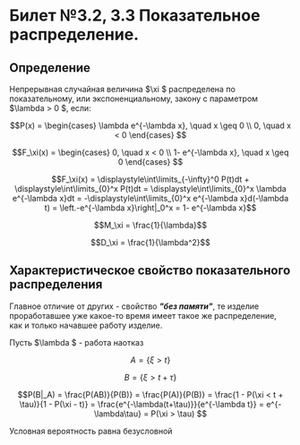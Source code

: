 # Билет №3.2, 3.3 Показательное распределение.

## Определение

Непрерывная случайная величина  $\xi $ распределена по показательному, или экспоненциальному, закону с параметром  $\lambda > 0  $, если:

$$P(x) = \begin{cases} \lambda e^{-\lambda x}, \quad x \geq 0 \\
0,  \quad  x < 0
\end{cases} $$

$$F_\xi(x) = \begin{cases} 0, \quad x < 0 \\
1- e^{-\lambda x}, \quad x \geq 0
\end{cases} $$

$$F_\xi(x) = \displaystyle\int\limits_{-\infty}^0 P(t)dt + \displaystyle\int\limits_{0}^x P(t)dt = \displaystyle\int\limits_{0}^x \lambda e^{-\lambda x}dt = -\displaystyle\int\limits_{0}^x e^{-\lambda x}d(-\lambda t) = \left.-e^{-\lambda x}\right|_0^x = 1- e^{-\lambda x}$$

$$M_\xi = \frac{1}{\lambda}$$

$$D_\xi = \frac{1}{\lambda^2}$$

## Характеристическое свойство показательного распределения

Главное отличие от других - свойство ***"без памяти"***, те изделие проработавшее уже какое-то время имеет такое же распределение, как и только начавшее работу изделие.

Пусть  $\lambda $ - работа наотказ

$$A = \{\xi > t\} $$

$$B = \{\xi > t + \tau\} $$

$$P(B|_A) = \frac{P(AB)}{P(B)} = \frac{P(A)}{P(B)} = \frac{1 - P(\xi < t + \tau)}{1 - P(\xi - t)} = \frac{e^{-\lambda(t+\tau)}}{e^{-\lambda t}} = e^{-\lambda\tau} = P(\xi > \tau) $$

Условная вероятность равна безусловной












